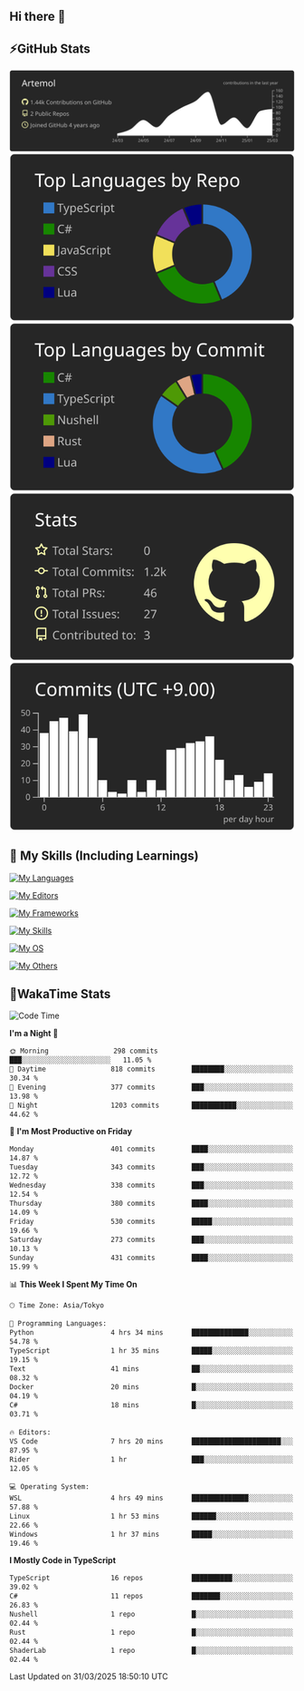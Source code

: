 ## Hi there 👋
<!--
**Artemol/Artemol** is a ✨ _special_ ✨ repository because its `README.md` (this file) appears on your GitHub profile.

Here are some ideas to get you started:

- 🔭 I’m currently working on ...
- 🌱 I’m currently learning ...
- 👯 I’m looking to collaborate on ...
- 🤔 I’m looking for help with ...
- 💬 Ask me about ...
- 📫 How to reach me: ...
- 😄 Pronouns: ...
- ⚡ Fun fact: ...
-->

## ⚡GitHub Stats
[![](https://raw.githubusercontent.com/Artemol/Artemol/main/profile-summary-card-output/apprentice/0-profile-details.svg)](https://github.com/vn7n24fzkq/github-profile-summary-cards)
[![](https://raw.githubusercontent.com/Artemol/Artemol/main/profile-summary-card-output/apprentice/1-repos-per-language.svg)](https://github.com/vn7n24fzkq/github-profile-summary-cards) [![](https://raw.githubusercontent.com/Artemol/Artemol/main/profile-summary-card-output/apprentice/2-most-commit-language.svg)](https://github.com/vn7n24fzkq/github-profile-summary-cards)
[![](https://raw.githubusercontent.com/Artemol/Artemol/main/profile-summary-card-output/apprentice/3-stats.svg)](https://github.com/vn7n24fzkq/github-profile-summary-cards) [![](https://raw.githubusercontent.com/Artemol/Artemol/main/profile-summary-card-output/apprentice/4-productive-time.svg)](https://github.com/vn7n24fzkq/github-profile-summary-cards)

## 🌱 My Skills (Including Learnings)

<!--
### Languages
-->
[![My Languages](https://skillicons.dev/icons?i=ts,py,cs,dotnet,rust,go,c,matlab,css)](https://skillicons.dev)

<!--
### Editors
-->
[![My Editors](https://skillicons.dev/icons?i=vscode,neovim,vim,visualstudio,idea)](https://skillicons.dev)

<!--
### Frameworks
-->
[![My Frameworks](https://skillicons.dev/icons?i=react,nestjs,vite,tailwind,tauri,electron,remix,nextjs,fastapi)](https://skillicons.dev)

<!--
### Tools
-->
[![My Skills](https://skillicons.dev/icons?i=git,nodejs,docker,unity,postman,bun,discord,cloudflare,bash,prometheus,grafana,obsidian)](https://skillicons.dev)

<!--
### OS
-->
[![My OS](https://skillicons.dev/icons?i=windows,ubuntu)](https://skillicons.dev)

<!--
### Others
-->
[![My Others](https://skillicons.dev/icons?i=github,raspberrypi,gcp)](https://skillicons.dev)

## 💬WakaTime Stats
<!--START_SECTION:waka-->
![Code Time](http://img.shields.io/badge/Code%20Time-509%20hrs%2014%20mins-blue)

**I'm a Night 🦉** 

```text
🌞 Morning                298 commits         ███░░░░░░░░░░░░░░░░░░░░░░   11.05 % 
🌆 Daytime                818 commits         ████████░░░░░░░░░░░░░░░░░   30.34 % 
🌃 Evening                377 commits         ███░░░░░░░░░░░░░░░░░░░░░░   13.98 % 
🌙 Night                  1203 commits        ███████████░░░░░░░░░░░░░░   44.62 % 
```
📅 **I'm Most Productive on Friday** 

```text
Monday                   401 commits         ████░░░░░░░░░░░░░░░░░░░░░   14.87 % 
Tuesday                  343 commits         ███░░░░░░░░░░░░░░░░░░░░░░   12.72 % 
Wednesday                338 commits         ███░░░░░░░░░░░░░░░░░░░░░░   12.54 % 
Thursday                 380 commits         ████░░░░░░░░░░░░░░░░░░░░░   14.09 % 
Friday                   530 commits         █████░░░░░░░░░░░░░░░░░░░░   19.66 % 
Saturday                 273 commits         ███░░░░░░░░░░░░░░░░░░░░░░   10.13 % 
Sunday                   431 commits         ████░░░░░░░░░░░░░░░░░░░░░   15.99 % 
```


📊 **This Week I Spent My Time On** 

```text
🕑︎ Time Zone: Asia/Tokyo

💬 Programming Languages: 
Python                   4 hrs 34 mins       ██████████████░░░░░░░░░░░   54.78 % 
TypeScript               1 hr 35 mins        █████░░░░░░░░░░░░░░░░░░░░   19.15 % 
Text                     41 mins             ██░░░░░░░░░░░░░░░░░░░░░░░   08.32 % 
Docker                   20 mins             █░░░░░░░░░░░░░░░░░░░░░░░░   04.19 % 
C#                       18 mins             █░░░░░░░░░░░░░░░░░░░░░░░░   03.71 % 

🔥 Editors: 
VS Code                  7 hrs 20 mins       ██████████████████████░░░   87.95 % 
Rider                    1 hr                ███░░░░░░░░░░░░░░░░░░░░░░   12.05 % 

💻 Operating System: 
WSL                      4 hrs 49 mins       ██████████████░░░░░░░░░░░   57.88 % 
Linux                    1 hr 53 mins        ██████░░░░░░░░░░░░░░░░░░░   22.66 % 
Windows                  1 hr 37 mins        █████░░░░░░░░░░░░░░░░░░░░   19.46 % 
```

**I Mostly Code in TypeScript** 

```text
TypeScript               16 repos            ██████████░░░░░░░░░░░░░░░   39.02 % 
C#                       11 repos            ███████░░░░░░░░░░░░░░░░░░   26.83 % 
Nushell                  1 repo              █░░░░░░░░░░░░░░░░░░░░░░░░   02.44 % 
Rust                     1 repo              █░░░░░░░░░░░░░░░░░░░░░░░░   02.44 % 
ShaderLab                1 repo              █░░░░░░░░░░░░░░░░░░░░░░░░   02.44 % 
```




 Last Updated on 31/03/2025 18:50:10 UTC
<!--END_SECTION:waka-->
